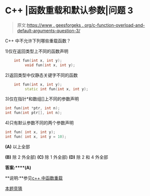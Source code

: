 # C++ |函数重载和默认参数|问题 3

> 原文:[https://www . geesforgeks . org/c-function-overload-and-default-arguments-question-3/](https://www.geeksforgeeks.org/c-function-overloading-and-default-arguments-question-3/)

C++ 中不允许下列哪些重载函数？

1)仅在返回类型上不同的函数声明

```cpp
    int fun(int x, int y);
         void fun(int x, int y); 
```

2)返回类型中仅静态关键字不同的函数

```cpp
    int fun(int x, int y);
         static int fun(int x, int y); 
```

3)仅在指针*和数组[]上不同的参数声明

```cpp
int fun(int *ptr, int n);
int fun(int ptr[], int n); 
```

4)只有默认参数不同的两个参数声明

```cpp
int fun( int x, int y); 
int fun( int x, int y = 10); 
```

**(A)** 以上全部

**(B)** 除 2 外全部)
**(C)** 除 1 外全部)
**(D)** 除 2 和 4 外全部

**答案:****(A)**

**说明:**参见[c++ 中函数重载](https://www.geeksforgeeks.org/function-overloading-in-c/)

[本题竞猜](https://www.geeksforgeeks.org/quiz-corner-gq/)